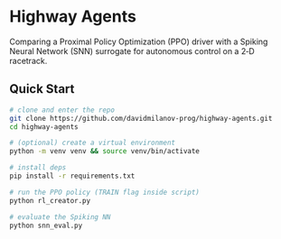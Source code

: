 # Highway Agents

Comparing a Proximal Policy Optimization (PPO) driver with a Spiking Neural Network (SNN) surrogate for autonomous control on a 2‑D racetrack.

## Quick Start
```bash
# clone and enter the repo
git clone https://github.com/davidmilanov-prog/highway-agents.git
cd highway-agents

# (optional) create a virtual environment
python -m venv venv && source venv/bin/activate

# install deps
pip install -r requirements.txt

# run the PPO policy (TRAIN flag inside script)
python rl_creator.py  

# evaluate the Spiking NN
python snn_eval.py
